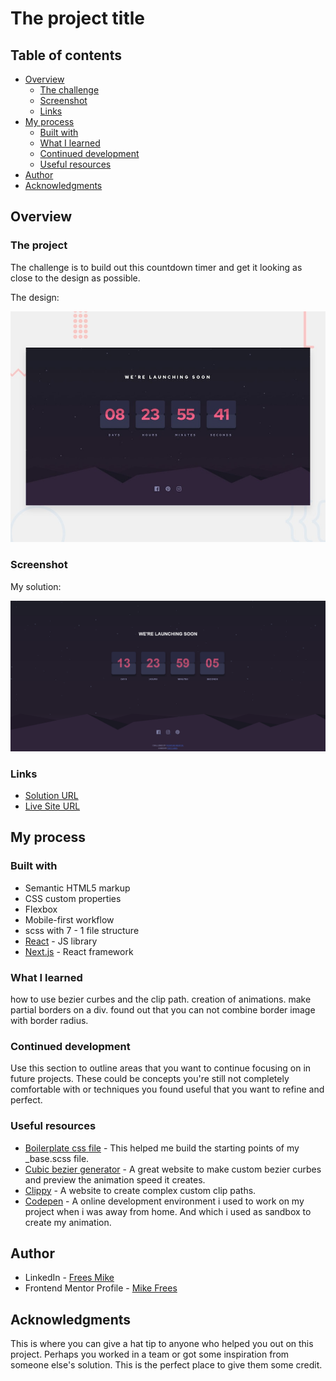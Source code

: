 # The project title

## Table of contents

- [Overview](#overview)
  - [The challenge](#the-challenge)
  - [Screenshot](#screenshot)
  - [Links](#links)
- [My process](#my-process)
  - [Built with](#built-with)
  - [What I learned](#what-i-learned)
  - [Continued development](#continued-development)
  - [Useful resources](#useful-resources)
- [Author](#author)
- [Acknowledgments](#acknowledgments)

## Overview

### The project

The challenge is to build out this countdown timer and get it looking as close to the design as possible.

The design: 

![](./assets/design%20handout/desktop-preview.jpg)

### Screenshot

My solution:

![](./screenshot.png)

### Links

- [Solution URL](https://github.com/mikeFrees/launch-countdown-timer-main)
- [Live Site URL](https://mikes-launch-countdown.netlify.app/)

## My process

### Built with

- Semantic HTML5 markup
- CSS custom properties
- Flexbox
- Mobile-first workflow
- scss with 7 - 1 file structure
- [React](https://reactjs.org/) - JS library
- [Next.js](https://nextjs.org/) - React framework

### What I learned

how to use bezier curbes and the clip path. creation of animations. make partial borders on a div. found out that you can not combine border image with border radius.

### Continued development

Use this section to outline areas that you want to continue focusing on in future projects. These could be concepts you're still not completely comfortable with or techniques you found useful that you want to refine and perfect.

### Useful resources

- [Boilerplate css file](https://blog.logrocket.com/what-should-modern-css-boilerplate-look-like) - This helped me build the starting points of my _base.scss file.
- [Cubic bezier generator](https://cubic-bezier.com/#.17,.67,.83,.67) - A great website to make custom bezier curbes and preview the animation speed it creates.
- [Clippy](https://bennettfeely.com/clippy/) - A website to create complex custom clip paths.
- [Codepen](https://codepen.io/) - A online development environment i used to work on my project when i was away from home. And which i used as sandbox to create my animation.


## Author

- LinkedIn - [Frees Mike](https://www.linkedin.com/in/mike-frees/)
- Frontend Mentor Profile - [Mike Frees](https://www.frontendmentor.io/profile/mikeFrees)

## Acknowledgments

This is where you can give a hat tip to anyone who helped you out on this project. Perhaps you worked in a team or got some inspiration from someone else's solution. This is the perfect place to give them some credit.
